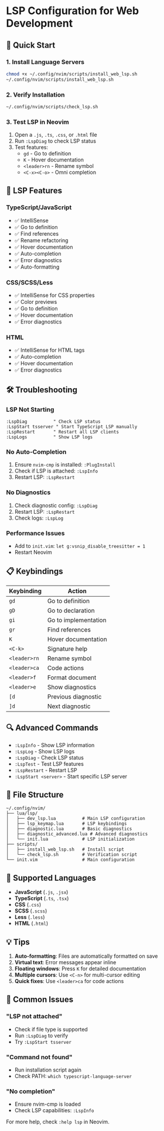 # LSP Configuration for Web Development

## 🚀 Quick Start

### 1. Install Language Servers
```bash
chmod +x ~/.config/nvim/scripts/install_web_lsp.sh
~/.config/nvim/scripts/install_web_lsp.sh
```

### 2. Verify Installation
```bash
~/.config/nvim/scripts/check_lsp.sh
```

### 3. Test LSP in Neovim
1. Open a `.js`, `.ts`, `.css`, or `.html` file
2. Run `:LspDiag` to check LSP status
3. Test features:
   - `gd` - Go to definition
   - `K` - Hover documentation
   - `<leader>rn` - Rename symbol
   - `<C-x><C-o>` - Omni completion

## 🔧 LSP Features

### TypeScript/JavaScript
- ✅ IntelliSense
- ✅ Go to definition
- ✅ Find references
- ✅ Rename refactoring
- ✅ Hover documentation
- ✅ Auto-completion
- ✅ Error diagnostics
- ✅ Auto-formatting

### CSS/SCSS/Less
- ✅ IntelliSense for CSS properties
- ✅ Color previews
- ✅ Go to definition
- ✅ Hover documentation
- ✅ Error diagnostics

### HTML
- ✅ IntelliSense for HTML tags
- ✅ Auto-completion
- ✅ Hover documentation
- ✅ Error diagnostics

## 🛠️ Troubleshooting

### LSP Not Starting
```vim
:LspDiag          " Check LSP status
:LspStart tsserver " Start TypeScript LSP manually
:LspRestart       " Restart all LSP clients
:LspLogs          " Show LSP logs
```

### No Auto-Completion
1. Ensure `nvim-cmp` is installed: `:PlugInstall`
2. Check if LSP is attached: `:LspInfo`
3. Restart LSP: `:LspRestart`

### No Diagnostics
1. Check diagnostic config: `:LspDiag`
2. Restart LSP: `:LspRestart`
3. Check logs: `:LspLog`

### Performance Issues
- Add to `init.vim`: `let g:vsnip_disable_treesitter = 1`
- Restart Neovim

## 📋 Keybindings

| Keybinding | Action |
|------------|--------|
| `gd` | Go to definition |
| `gD` | Go to declaration |
| `gi` | Go to implementation |
| `gr` | Find references |
| `K` | Hover documentation |
| `<C-k>` | Signature help |
| `<leader>rn` | Rename symbol |
| `<leader>ca` | Code actions |
| `<leader>f` | Format document |
| `<leader>e` | Show diagnostics |
| `[d` | Previous diagnostic |
| `]d` | Next diagnostic |

## 🔍 Advanced Commands

- `:LspInfo` - Show LSP information
- `:LspLog` - Show LSP logs
- `:LspDiag` - Check LSP status
- `:LspTest` - Test LSP features
- `:LspRestart` - Restart LSP
- `:LspStart <server>` - Start specific LSP server

## 📁 File Structure

```
~/.config/nvim/
├── lua/lsp/
│   ├── dev_lsp.lua          # Main LSP configuration
│   ├── lsp_keymap.lua       # LSP keybindings
│   ├── diagnostic.lua       # Basic diagnostics
│   ├── diagnostic_advanced.lua # Advanced diagnostics
│   └── init.lua             # LSP initialization
├── scripts/
│   ├── install_web_lsp.sh   # Install script
│   └── check_lsp.sh         # Verification script
└── init.vim                 # Main configuration
```

## 🎯 Supported Languages

- **JavaScript** (`.js`, `.jsx`)
- **TypeScript** (`.ts`, `.tsx`)
- **CSS** (`.css`)
- **SCSS** (`.scss`)
- **Less** (`.less`)
- **HTML** (`.html`)

## 💡 Tips

1. **Auto-formatting**: Files are automatically formatted on save
2. **Virtual text**: Error messages appear inline
3. **Floating windows**: Press `K` for detailed documentation
4. **Multiple cursors**: Use `<C-n>` for multi-cursor editing
5. **Quick fixes**: Use `<leader>ca` for code actions

## 🐛 Common Issues

### "LSP not attached"
- Check if file type is supported
- Run `:LspDiag` to verify
- Try `:LspStart tsserver`

### "Command not found"
- Run installation script again
- Check PATH: `which typescript-language-server`

### "No completion"
- Ensure nvim-cmp is loaded
- Check LSP capabilities: `:LspInfo`

For more help, check `:help lsp` in Neovim.
